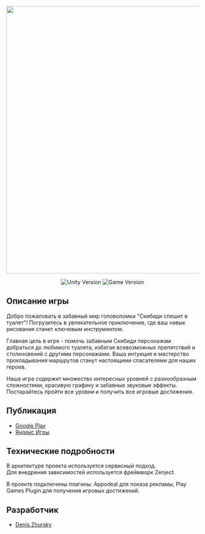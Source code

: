 <p align="center">
      <img src="https://dz-games.ru/images/games/skibidi_banner.png" width="700">
</p>

<p align="center">
   <img src="https://img.shields.io/badge/Engine-Unity%202023.2.1f1-brightgreen" alt="Unity Version">
   <img src="https://img.shields.io/badge/Version-1.0.8%20(Stable)-blue" alt="Game Version">
</p>

## Описание игры

Добро пожаловать в забавный мир головоломки "Скибиди спешит в туалет"! Погрузитесь в увлекательное приключение, где ваш навык рисования станет ключевым инструментом.

Главная цель в игре - помочь забавным Скибиди персонажам добраться до любимого туалета, избегая всевозможных препятствий и столкновений с другими персонажами. Ваша интуиция и мастерство прокладывания маршрутов станут настоящими спасателями для наших героев.

Наша игра содержит множество интересных уровней с разнообразным сложностями, красивую графику и забавные звуковые эффекты. Постарайтесь пройти все уровни и получить все игровые достижения.

## Публикация

- [Google Play](https://play.google.com/store/apps/details?id=com.dzgames.rushtotoilet)
- [Яндекс Игры](https://yandex.ru/games/app/240166)

## Технические подробности

В архитектуре проекта используется сервисный подход.<br>
Для внедрения зависимостей используется фреймворк Zenject.

В проекте подключены плагины: Appodeal для показа рекламы, Play Games Plugin для получения игровых достижений.

## Разработчик

- [Denis Zhursky](https://github.com/deniszh16)

